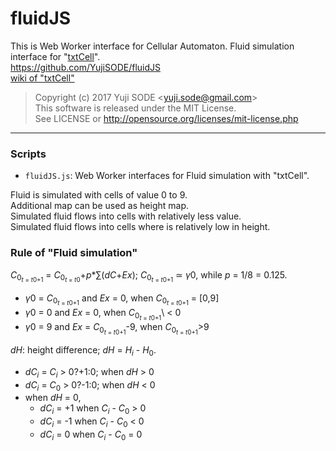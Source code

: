 # fluidJS
This is Web Worker interface for Cellular Automaton. Fluid simulation interface for "[txtCell](https://github.com/YujiSODE/txtCell)".  
https://github.com/YujiSODE/fluidJS  
[wiki of "txtCell"](https://github.com/YujiSODE/txtCell/wiki)

>Copyright (c) 2017 Yuji SODE \<yuji.sode@gmail.com\>  
>This software is released under the MIT License.  
>See LICENSE or http://opensource.org/licenses/mit-license.php
______

### Scripts
- `fluidJS.js`: Web Worker interfaces for Fluid simulation with "txtCell".

Fluid is simulated with cells of value 0 to 9.  
Additional map can be used as height map.  
Simulated fluid flows into cells with relatively less value.  
Simulated fluid flows into cells where is relatively low in height.

### Rule of "Fluid simulation"


*C*<sub>0<sub>*t* = *t*0+1</sub></sub> = *C*<sub>0<sub>*t* = *t*0</sub></sub>+*p*\*∑\(*dC*+*Ex*\); *C*<sub>0<sub>*t* = *t*0+1</sub></sub> ≃ *γ*0, while *p* = 1\/8 = 0.125.  
 - *γ*0 = *C*<sub>0<sub>*t* = *t*0+1</sub></sub> and *Ex* = 0, when *C*<sub>0<sub>*t* = *t*0+1</sub></sub> = \[0,9\]  
 - *γ*0 = 0 and *Ex* = 0, when *C*<sub>0<sub>*t* = *t*0+1</sub></sub>\ < 0  
 - *γ*0 = 9 and *Ex* = *C*<sub>0<sub>*t* = *t*0+1</sub></sub>-9, when *C*<sub>0<sub>*t* = *t*0+1</sub></sub>\>9
 
*dH*: height difference; *dH* = *H<sub>i</sub>* - *H*<sub>0</sub>.  
 - *dC<sub>i</sub>* = *C<sub>i</sub>* \> 0\?+1:0; when *dH* \> 0  
 - *dC<sub>i</sub>* = *C*<sub>0</sub> \> 0\?-1:0; when *dH* \< 0  
 - when *dH* = 0,
   - *dC<sub>i</sub>* = +1 when *C<sub>i</sub>* - *C*<sub>0</sub> \> 0  
   - *dC<sub>i</sub>* = -1 when *C<sub>i</sub>* - *C*<sub>0</sub> \< 0  
   - *dC<sub>i</sub>* = 0 when *C<sub>i</sub>* - *C*<sub>0</sub> = 0

